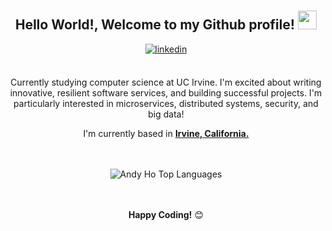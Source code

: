 <div align="center">
<!-- <img width="100%" alt="Developer Illustration" src="https://github.com/abdoachhoubi/abdoachhoubi/blob/main/gifs/Illustration.gif"/> -->
<br />
<br />
<h2> Hello World!, Welcome to my Github profile! <img src="https://github.com/abdoachhoubi/abdoachhoubi/blob/main/gifs/Hi.gif" width="30"></h2>
<a href="https://linkedin.com/in/andrewmnho" target="_blank">
<img src=https://img.shields.io/badge/linkedin-%2300acee.svg?color=405DE6&style=for-the-badge&logo=linkedin&logoColor=white alt=linkedin style="margin-bottom: 5px;" />
</a>
<br />
<br />

Currently studying computer science at UC Irvine. I'm excited about writing innovative, resilient software services, and building successful projects. I'm particularly interested in microservices, distributed systems, security, and big data!
<br />

I'm currently based in **[Irvine, California.](https://www.google.com/maps/place/Ben+Guerir/@32.2307977,-7.9817398,13z/data=!3m1!4b1!4m5!3m4!1s0xdaf7a781193e37b:0x600a48af566b132a!8m2!3d32.2359364!4d-7.9538378)**
<br />

[comment]: <> (<img align="center" src="https://github-readme-stats.vercel.app/api?username=anmho&include_all_commits=true&count_private=true&show_icons=true&line_height=30&title_color=CDB4DB&icon_color=CDB4DB&text_color=D3D3D3&bg_color=0A0A0A" alt="Andy Ho Stats">)
<br />
<br />
<img src="https://github-readme-stats.vercel.app/api/top-langs/?username=anmho&layout=compact&theme=dark&bg_color=0A0A0A" alt="Andy Ho Top Languages"/>
<br />
<br />
<br />

**Happy Coding!** 😊

</div>

